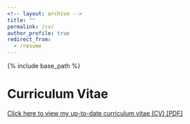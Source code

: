 ```yaml
---
<!-- layout: archive -->
title: ""
permalink: /cv/
author_profile: true
redirect_from:
  - /resume
---
```


{% include base_path %}

# <i class="fa fa-fw fa-file "></i> Curriculum Vitae #

[Click here to view my up-to-date curriculum vitae (CV) [PDF]](http://zhengthomastang.github.io/files/ZhengTang_CV.pdf)